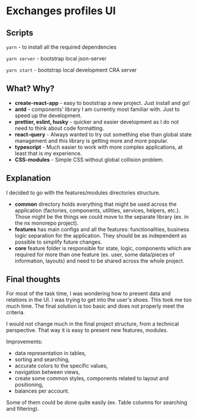 # Exchanges profiles UI

## Scripts

`yarn` - to install all the required dependencies

`yarn server` - bootstrap local json-server

`yarn start` - bootstrap local development CRA server

## What? Why?

* **create-react-app** - easy to bootstrap a new project. Just install and go!
* **antd** - components' library I am currently most familiar with. Just to speed up the development.
* **prettier, eslint, husky** - quicker and easier development as I do not need to think about code formatting.
* **react-query** - Always wanted to try out something else than global state management and this library is getting more and more popular.
* **typescript** - Much easier to work with more complex applications, at least that is my experience.
* **CSS-modules** - Simple CSS without global collision problem.

## Explanation

I decided to go with the features/modules directories structure.
* **common** directory holds everything that might be used across the application (factories, components, utilities, services, helpers, etc.).
  Those might be the things we could move to the separate library (ex. in the nx monorepo project).
* **features** has main configs and all the features: functionalities, business logic separation for the application.
  They should be as independent as possible to simplify future changes.
* **core** feature folder is responsible for state, logic, components which are required for more than one feature (ex. user, some data/pieces of information, layouts) and need to be shared across the whole project.

## Final thoughts

For most of the task time, I was wondering how to present data and relations in the UI. I was trying to get into the user's shoes. This took me too much time. The final solution is too basic and does not properly meet the criteria.

I would not change much in the final project structure, from a technical perspective. That way it is easy to present new features, modules.

Improvements:
- data representation in tables,
- sorting and searching,
- accurate colors to the specific values,
- navigation between views,
- create some common styles, components related to layout and positioning,
- balances per account.

Some of them could be done quite easily (ex. Table columns for searching and filtering).


